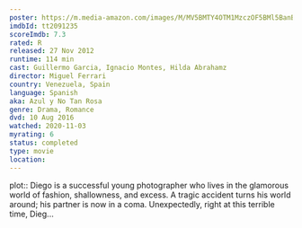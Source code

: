 ```yaml
---
poster: https://m.media-amazon.com/images/M/MV5BMTY4OTM1MzczOF5BMl5BanBnXkFtZTgwMzI5ODM5MDE@._V1_SX300.jpg
imdbId: tt2091235
scoreImdb: 7.3
rated: R
released: 27 Nov 2012
runtime: 114 min
cast: Guillermo Garcia, Ignacio Montes, Hilda Abrahamz
director: Miguel Ferrari
country: Venezuela, Spain
language: Spanish
aka: Azul y No Tan Rosa
genre: Drama, Romance
dvd: 10 Aug 2016
watched: 2020-11-03
myrating: 6
status: completed
type: movie
location:
---
```


plot:: Diego is a successful young photographer who lives in the glamorous world of fashion, shallowness, and excess. A tragic accident turns his world around; his partner is now in a coma. Unexpectedly, right at this terrible time, Dieg...